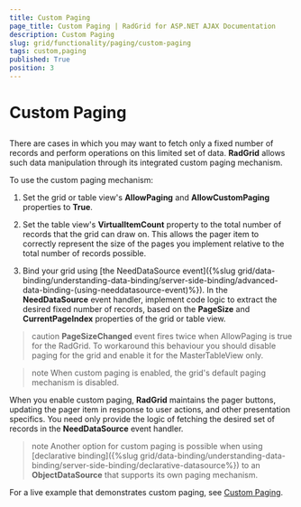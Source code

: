```yaml
---
title: Custom Paging
page_title: Custom Paging | RadGrid for ASP.NET AJAX Documentation
description: Custom Paging
slug: grid/functionality/paging/custom-paging
tags: custom,paging
published: True
position: 3
---
```


# Custom Paging



## 

There are cases in which you may want to fetch only a fixed number of records and perform operations on this limited set of data. **RadGrid** allows such data manipulation through its integrated custom paging mechanism.

To use the custom paging mechanism:

1. Set the grid or table view's **AllowPaging** and **AllowCustomPaging** properties to **True**.

1. Set the table view's **VirtualItemCount** property to the total number of records that the grid can draw on. This allows the pager item to correctly represent the size of the pages you implement relative to the total number of records possible.

1. Bind your grid using [the NeedDataSource event]({%slug grid/data-binding/understanding-data-binding/server-side-binding/advanced-data-binding-(using-needdatasource-event)%}). In the **NeedDataSource** event handler, implement code logic to extract the desired fixed number of records, based on the **PageSize** and **CurrentPageIndex** properties of the grid or table view.

>caution  **PageSizeChanged** event fires twice when AllowPaging is true for the RadGrid. To workaround this behaviour you should disable paging for the grid and enable it for the MasterTableView only.
>


>note When custom paging is enabled, the grid's default paging mechanism is disabled.
>


When you enable custom paging, **RadGrid** maintains the pager buttons, updating the pager item in response to user actions, and other presentation specifics. You need only provide the logic of fetching the desired set of records in the **NeedDataSource** event handler.

>note Another option for custom paging is possible when using [declarative binding]({%slug grid/data-binding/understanding-data-binding/server-side-binding/declarative-datasource%}) to an **ObjectDataSource** that supports its own paging mechanism. 
>


For a live example that demonstrates custom paging, see  [Custom Paging](http://demos.telerik.com/aspnet-ajax/Grid/Examples/Programming/CustomPaging/DefaultCS.aspx).
